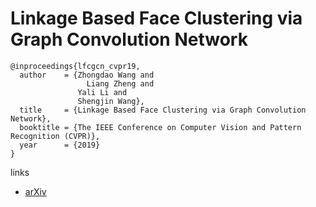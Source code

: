 # Linkage Based Face Clustering via Graph Convolution Network

```
@inproceedings{lfcgcn_cvpr19,
  author    = {Zhongdao Wang and
	             Liang Zheng and
               Yali Li and
               Shengjin Wang},
  title     = {Linkage Based Face Clustering via Graph Convolution Network},
  booktitle = {The IEEE Conference on Computer Vision and Pattern Recognition (CVPR)},
  year      = {2019}
}
```

links
- [arXiv](https://arxiv.org/abs/1903.11306)
